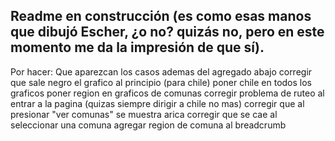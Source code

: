 ## Readme en construcción (es como esas manos que dibujó Escher, ¿o no? quizás no, pero en este momento me da la impresión de que sí).

Por hacer:
Que aparezcan los casos ademas del agregado abajo
corregir que sale negro el grafico al principio (para chile)
poner chile en todos los graficos
poner region en graficos de comunas
corregir problema de ruteo al entrar a la pagina (quizas siempre dirigir a chile no mas)
corregir que al presionar "ver comunas" se muestra arica
corregir que se cae al seleccionar una comuna
agregar region de comuna al breadcrumb
